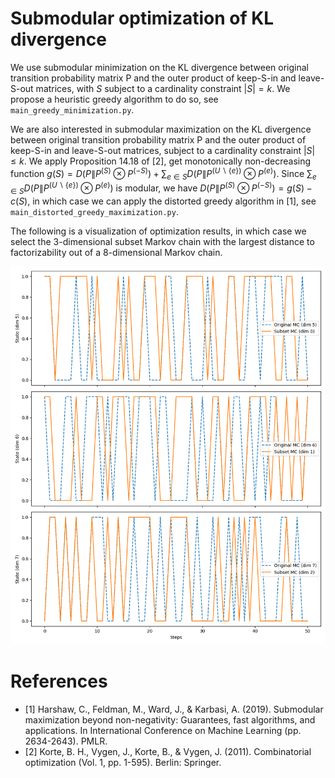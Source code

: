 # Submodular optimization of KL divergence

We use submodular minimization on the KL divergence between original transition probability matrix P and the outer product of keep-S-in and leave-S-out matrices, with $S$ subject to a cardinality constraint $|S|=k$. We propose a heuristic greedy algorithm to do so, see `main_greedy_minimization.py`.

We are also interested in submodular maximization on the KL divergence between original transition probability matrix P and the outer product of keep-S-in and leave-S-out matrices, subject to a cardinality constraint $|S| \leq k$. We apply Proposition 14.18 of [2], get monotonically non-decreasing function $g(S) = D(P \| P^{(S)} \otimes P^{(-S)}) + \sum_{e \in S} D(P \| P^{(U \backslash \{e\})} \otimes P^{(e)})$. Since $\sum_{e \in S} D(P \| P^{(U \backslash \{e\})} \otimes P^{(e)})$ is modular, we have $D(P \| P^{(S)} \otimes P^{(-S)}) = g(S) - c(S)$, in which case we can apply the distorted greedy algorithm in [1], see `main_distorted_greedy_maximization.py`.

The following is a visualization of optimization results, in which case we select the 3-dimensional subset Markov chain with the largest distance to factorizability out of a 8-dimensional Markov chain.

![Distance to factorizability](/assets/dist2fact_simulation.png)

# References
* [1] Harshaw, C., Feldman, M., Ward, J., & Karbasi, A. (2019). Submodular maximization beyond non-negativity: Guarantees, fast algorithms, and applications. In International Conference on Machine Learning (pp. 2634-2643). PMLR.
* [2] Korte, B. H., Vygen, J., Korte, B., & Vygen, J. (2011). Combinatorial optimization (Vol. 1, pp. 1-595). Berlin: Springer.